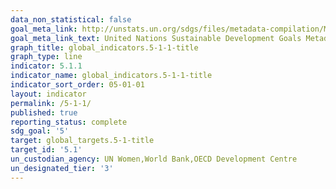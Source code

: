 ```yaml
---
data_non_statistical: false
goal_meta_link: http://unstats.un.org/sdgs/files/metadata-compilation/Metadata-Goal-5.pdf
goal_meta_link_text: United Nations Sustainable Development Goals Metadata (pdf 634kB)
graph_title: global_indicators.5-1-1-title
graph_type: line
indicator: 5.1.1
indicator_name: global_indicators.5-1-1-title
indicator_sort_order: 05-01-01
layout: indicator
permalink: /5-1-1/
published: true
reporting_status: complete
sdg_goal: '5'
target: global_targets.5-1-title
target_id: '5.1'
un_custodian_agency: UN Women,World Bank,OECD Development Centre
un_designated_tier: '3'
---
```

